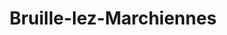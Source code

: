 ---
title: Bruille-lez-Marchiennes
url: /bruille-lez-marchiennes/
latitude: 50.358
longitude: 3.244
---